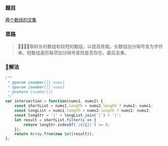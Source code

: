 ### 题目

[两个数组的交集](https://leetcode-cn.com/problems/intersection-of-two-arrays/description/)

### 思路

> 取较长的数组和较短的数组，以提高性能。长数组加分隔号变为字符串。短数组遍历每项加分隔号查找是否存在。最后去重。

### 解法

```js
/**
 * @param {number[]} nums1
 * @param {number[]} nums2
 * @return {number[]}
 */
var intersection = function(nums1, nums2) {
    const shortList = nums1.length > nums2.length ? nums2: nums1;
    const longList = nums1.length > nums2.length ? nums1: nums2;
    const longStr = '|' + longList.join('|') + '|';
    let result = shortList.filter(i => {
        return longStr.indexOf(`|${i}|`) >= 0;
    });
    return Array.from(new Set(result));
};
```
